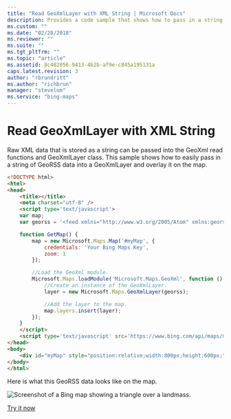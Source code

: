 ```yaml
---
title: "Read GeoXmlLayer with XML String | Microsoft Docs"
description: Provides a code sample that shows how to pass in a string of GeoRSS data into a GeoXmlLayer and overlay it on the map.
ms.custom: ""
ms.date: "02/28/2018"
ms.reviewer: ""
ms.suite: ""
ms.tgt_pltfrm: ""
ms.topic: "article"
ms.assetid: 8c482056-9413-4b2b-af9e-c845a195131a
caps.latest.revision: 3
author: "rbrundritt"
ms.author: "richbrun"
manager: "stevelom"
ms.service: "bing-maps"
---
```


# Read GeoXmlLayer with XML String

Raw XML data that is stored as a string can be passed into the GeoXml read functions and GeoXmlLayer class. This sample shows how to easily pass in a string of GeoRSS data into a GeoXmlLayer and overlay it on the map.

```html
<!DOCTYPE html>
<html>
<head>
    <title></title>
    <meta charset="utf-8" />
    <script type='text/javascript'>
    var map;
    var georss = '<feed xmlns="http://www.w3.org/2005/Atom" xmlns:georss="http://www.georss.org/georss"><entry><title>Sample Polygon</title><georss:polygon>46.31409 -122.22616 46.31113 -122.22968 46.31083 -122.23320</georss:polygon></entry></feed>';

    function GetMap() {
        map = new Microsoft.Maps.Map('#myMap', {
            credentials: 'Your Bing Maps Key',
            zoom: 1
        });

        //Load the GeoXml module.
        Microsoft.Maps.loadModule('Microsoft.Maps.GeoXml', function () {
            //Create an instance of the GeoXmlLayer.
            layer = new Microsoft.Maps.GeoXmlLayer(georss);

            //Add the layer to the map.
            map.layers.insert(layer);
        });
    }
    </script>
    <script type='text/javascript' src='https://www.bing.com/api/maps/mapcontrol?callback=GetMap' async defer></script>
</head>
<body>
    <div id="myMap" style="position:relative;width:800px;height:600px;"></div>
</body>
</html>
```

Here is what this GeoRSS data looks like on the map. 

![Screenshot of a Bing map showing a triangle over a landmass.](../../media/bmv8-basicgeoxml.PNG)
 
[Try it now](https://bingmapsv8samples.azurewebsites.net/#GeoXmlLayer%20-%20Basic)
